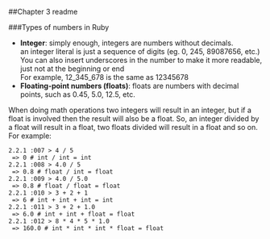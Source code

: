 ##Chapter 3 readme

###Types of numbers in Ruby

* **Integer**: simply enough, integers are numbers without decimals.<br/>
an integer literal is just a sequence of digits (eg. 0, 245, 89087656, etc.) <br/>
You can also insert underscores in the number to make it more readable, just not at the beginning or end<br/>
For example, 12_345_678 is the same as 12345678
* **Floating-point numbers (floats)**: floats are numbers with decimal points, such as 0.45, 5.0, 12.5, etc.<br/>

When doing math operations two integers will result in an integer, but if a float is involved then the result will also
be a float.  So, an integer divided by a float will result in a float, two floats divided will result in a float and so
on.<br/>
For example:<br/>
```
2.2.1 :007 > 4 / 5 
 => 0 # int / int = int
2.2.1 :008 > 4.0 / 5 
 => 0.8 # float / int = float
2.2.1 :009 > 4.0 / 5.0 
 => 0.8 # float / float = float
2.2.1 :010 > 3 + 2 + 1 
 => 6 # int + int + int = int
2.2.1 :011 > 3 + 2 + 1.0
 => 6.0 # int + int + float = float
2.2.1 :012 > 8 * 4 * 5 * 1.0
 => 160.0 # int * int * int * float = float
```
